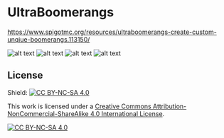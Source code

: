 # UltraBoomerangs
https://www.spigotmc.org/resources/ultraboomerangs-create-custom-unqiue-boomerangs.113150/

![alt text](https://proxy.spigotmc.org/af69cf8b9470b09cfc53823c562403ead8a2c9a6?url=https%3A%2F%2Fi.imgur.com%2FnH2gTqi.png)
![alt text](https://proxy.spigotmc.org/e7c1ec8de1a9b721ea69134f5b1568018684690d?url=https%3A%2F%2Fi.imgur.com%2FqTkJn00.png)
![alt text](https://proxy.spigotmc.org/0ea3f71ed2857fbdc3c39b9438f0c12b3f20ef51?url=https%3A%2F%2Fi.imgur.com%2FV4l6yAZ.png)
![alt text](https://proxy.spigotmc.org/04a6c34dbdb9aa63107bb913212ea911302e5921?url=https%3A%2F%2Fs6.gifyu.com%2Fimages%2FS6D3U.gif)
## License
Shield: [![CC BY-NC-SA 4.0][cc-by-nc-sa-shield]][cc-by-nc-sa]

This work is licensed under a
[Creative Commons Attribution-NonCommercial-ShareAlike 4.0 International License][cc-by-nc-sa].

[![CC BY-NC-SA 4.0][cc-by-nc-sa-image]][cc-by-nc-sa]

[cc-by-nc-sa]: http://creativecommons.org/licenses/by-nc-sa/4.0/
[cc-by-nc-sa-image]: https://licensebuttons.net/l/by-nc-sa/4.0/88x31.png
[cc-by-nc-sa-shield]: https://img.shields.io/badge/License-CC%20BY--NC--SA%204.0-lightgrey.svg
